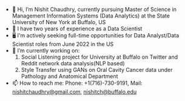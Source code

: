- 👋 Hi, I’m Nishit Chaudhry, currently pursuing Master of Science in Management Information Systems (Data Analytics) at the State University of New York at Buffalo, US
- 👀 I have two years of experience as a Data Scientist
- 🖥 I'm actively seeking full-time opportunities for Data Analyst/Data Scientist roles from June 2022 in the US
- 🌱 I’m currently working on:
    1. Social Listening project for University at Buffalo on Twitter and Reddit network data analysis(NLP based)
    2. Style Transfer using GANs on Oral Cavity Cancer data under Pathology and Anatomical Department
- 📫 How to reach me: Phone: +1(716)-730-9191, Mail: nishitchaudhry@gmail.com, nishitch@buffalo.edu

<!---
nishitchaudhry/nishitchaudhry is a ✨ special ✨ repository because its `README.md` (this file) appears on your GitHub profile.
You can click the Preview link to take a look at your changes.
--->
